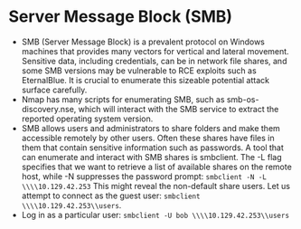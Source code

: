 # Server Message Block (SMB)
- SMB (Server Message Block) is a prevalent protocol on Windows machines that provides many vectors for vertical and lateral movement. Sensitive data, including credentials, can be in network file shares, and some SMB versions may be vulnerable to RCE exploits such as EternalBlue. It is crucial to enumerate this sizeable potential attack surface carefully.
- Nmap has many scripts for enumerating SMB, such as smb-os-discovery.nse, which will interact with the SMB service to extract the reported operating system version.
- SMB allows users and administrators to share folders and make them accessible remotely by other users. Often these shares have files in them that contain sensitive information such as passwords. A tool that can enumerate and interact with SMB shares is smbclient. The -L flag specifies that we want to retrieve a list of available shares on the remote host, while -N suppresses the password prompt: `smbclient -N -L \\\\10.129.42.253` This might reveal the non-default share users. Let us attempt to connect as the guest user: `smbclient \\\\10.129.42.253\\users`.
- Log in as a particular user: `smbclient -U bob \\\\10.129.42.253\\users`
